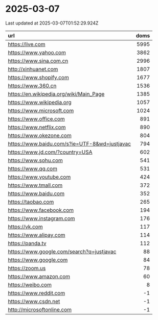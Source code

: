 # 2025-03-07

<!-- BEGIN -->
Last updated at 2025-03-07T01:52:29.924Z

url | doms
:- | -:
https://live.com | 5995
https://www.yahoo.com | 3862
https://www.sina.com.cn | 2996
http://xinhuanet.com | 1807
https://www.shopify.com | 1677
https://www.360.cn | 1536
https://en.wikipedia.org/wiki/Main_Page | 1385
https://www.wikipedia.org | 1057
https://www.microsoft.com | 1024
https://www.office.com | 891
https://www.netflix.com | 890
https://www.okezone.com | 804
https://www.baidu.com/s?ie=UTF-8&wd=justjavac | 794
https://www.jd.com/?country=USA | 602
https://www.sohu.com | 541
https://www.qq.com | 531
https://www.youtube.com | 424
https://www.tmall.com | 372
https://www.baidu.com | 352
https://taobao.com | 265
https://www.facebook.com | 194
https://www.instagram.com | 176
https://vk.com | 117
https://www.alipay.com | 114
https://panda.tv | 112
https://www.google.com/search?q=justjavac | 88
https://www.google.com | 84
https://zoom.us | 78
https://www.amazon.com | 60
https://weibo.com | 8
https://www.reddit.com | -1
https://www.csdn.net | -1
http://microsoftonline.com | -1
<!-- END -->
